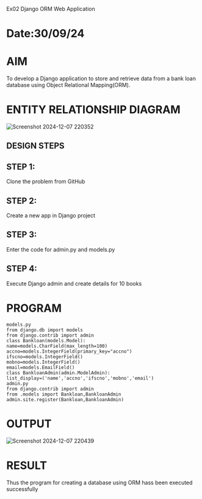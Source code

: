  Ex02 Django ORM Web Application
# Date:30/09/24
# AIM
To develop a Django application to store and retrieve data from a bank loan database using Object Relational Mapping(ORM).

# ENTITY RELATIONSHIP DIAGRAM
![Screenshot 2024-12-07 220352](https://github.com/user-attachments/assets/7e2493ca-a1f4-485d-81e4-c98996f4e574)

## DESIGN STEPS
## STEP 1:
Clone the problem from GitHub

## STEP 2:
Create a new app in Django project

## STEP 3:
Enter the code for admin.py and models.py

## STEP 4:
Execute Django admin and create details for 10 books

# PROGRAM
```
models.py
from django.db import models
from django.contrib import admin
class Bankloan(models.Model):
name=models.CharField(max_length=100)
accno=models.IntegerField(primary_key="accno")
ifscno=models.IntegerField()
mobno=models.IntegerField()
email=models.EmailField()
class BankloanAdmin(admin.ModelAdmin):
list_display=('name','accno','ifscno','mobno','email')
admin.py
from django.contrib import admin
from .models import Bankloan,BankloanAdmin
admin.site.register(Bankloan,BankloanAdmin)

```
# OUTPUT
![Screenshot 2024-12-07 220439](https://github.com/user-attachments/assets/56d025a4-e0f7-4753-89c3-82a0e8a11b57)


# RESULT
Thus the program for creating a database using ORM hass been executed successfully
